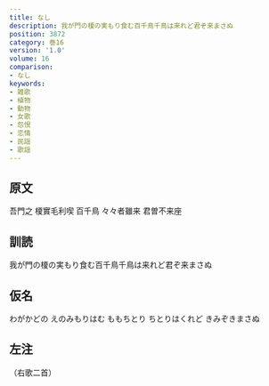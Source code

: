 ```yaml
---
title: なし
description: 我が門の榎の実もり食む百千鳥千鳥は来れど君ぞ来まさぬ
position: 3872
category: 巻16
version: '1.0'
volume: 16
comparison:
- なし
keywords:
- 雑歌
- 植物
- 動物
- 女歌
- 怨恨
- 恋情
- 民謡
- 歌謡
---
```


## 原文

吾門之 榎實毛利喫 百千鳥 々々者雖来 君曽不来座

## 訓読

我が門の榎の実もり食む百千鳥千鳥は来れど君ぞ来まさぬ

## 仮名

わがかどの えのみもりはむ ももちとり ちとりはくれど きみぞきまさぬ

## 左注

（右歌二首）
